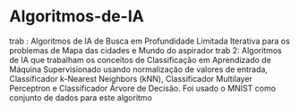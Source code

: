# Algoritmos-de-IA
trab  : Algoritmos de IA de Busca em Profundidade Limitada Iterativa para os problemas de Mapa das cidades e Mundo do aspirador
trab 2: Algoritmos de IA que trabalham os conceitos de Classificação em Aprendizado de Máquina Supervisionado usando normalização de valores de entrada, Classificador k-Nearest Neighbors (kNN), Classificador Multilayer Perceptron e Classificador Árvore de Decisão. Foi usado o MNIST como conjunto de dados para este algoritmo
